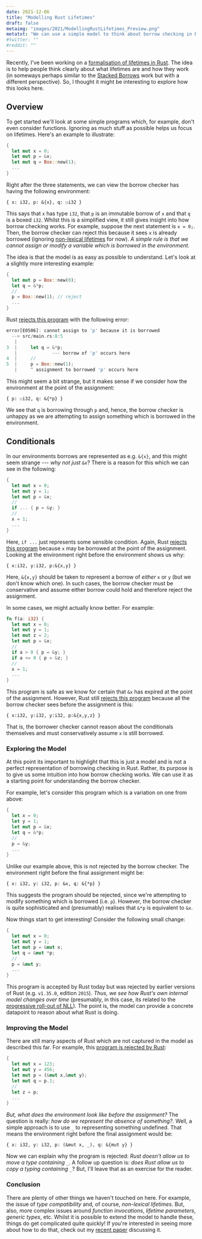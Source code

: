 ```yaml
---
date: 2021-12-06
title: "Modelling Rust Lifetimes"
draft: false
metaimg: "images/2021/ModellingRustLifetimes_Preview.png"
metatxt: "We can use a simple model to think about borrow checking in Rust which is surprisingly effective"
#twitter: ""
#reddit: ""
---
```


Recently, I've been working on a [formalisation of lifetimes in
Rust](http://localhost:1313/publications/pea21_toplas/).  The idea is
to help people think clearly about what lifetimes are and how they
work (in someways perhaps similar to the [Stacked
Borrows](https://plv.mpi-sws.org/rustbelt/stacked-borrows/) work but
with a different perspective).  So, I thought it might be interesting
to explore how this looks here.

## Overview

To get started we'll look at some simple programs which, for example,
don't even consider functions.  Ignoring as much stuff as possible
helps us focus on lifetimes.  Here's an example to illustrate:

```Rust
{
  let mut x = 0;
  let mut p = &x;
  let mut q = Box::new(1);
  ...
}
```

Right after the three statements, we can view the borrow checker has
having the following environment:


```
{ x: i32, p: &{x}, q: ☐i32 }
```

This says that `x` has type `i32`, that `p` is an immutable borrow of
`x` and that `q` is a boxed `i32`.  Whilst this is a simplified view,
it still gives insight into how borrow checking works.  For example,
suppose the next statement is `x = 0;`.  Then, the borrow checker can
reject this because it sees `x` is already borrowed (ignoring
[non-lexical
lifetimes](https://stackoverflow.com/questions/50251487/what-are-non-lexical-lifetimes)
for now).  _A simple rule is that we cannot assign or modify a
variable which is borrowed in the environment_.

The idea is that the model is as easy as possible to understand.
Let's look at a slightly more interesting example:


```Rust
{
  let mut p = Box::new(0);
  let q = &*p;
  //
  p = Box::new(1); // reject
  ...
}
```

Rust [rejects this program](https://play.rust-lang.org/?version=stable&mode=debug&edition=2021&gist=cce4261e5615b380d1a3aa25d11d13fb) with the following error:

```Rust
error[E0506]: cannot assign to 'p' because it is borrowed
  --> src/main.rs:8:5
   |
3  |     let q = &*p;
   |             --- borrow of 'p' occurs here
4  |     //
5  |     p = Box::new(1);
   |     ^ assignment to borrowed 'p' occurs here
```

This might seem a bit strange, but it makes sense if we consider how
the environment at the point of the assignment:

```
{ p: ☐i32, q: &{*p} }
```

We see that `q` is borrowing through `p` and, hence, the borrow
checker is unhappy as we are attempting to assign something which is
borrowed in the environment.

## Conditionals

In our environments borrows are represented as e.g. `&{x}`, and this
might seem strange --- _why not just `&x`_?  There is a reason for
this which we can see in the following:

```Rust
{
  let mut x = 0;
  let mut y = 1;
  let mut p = &x;
  //
  if ... { p = &y; }
  //
  x = 1;
  ...
}
```

Here, `if ...` just represents some sensible condition.  Again, Rust
[rejects this
program](https://play.rust-lang.org/?version=stable&mode=debug&edition=2021&gist=f15d989a58a533b073b49d6bc25a9ad2)
because `x` may be borrowed at the point of the assignment.  Looking
at the environment right before the environment shows us why:

```
{ x:i32, y:i32, p:&{x,y} }
```

Here, `&{x,y}` should be taken to represent a borrow of _either_ `x`
or `y` (but we don't know which one).  In such cases, the borrow
checker must be conservative and assume either borrow could hold and
therefore reject the assignment.

In some cases, we might actually know better.  For example:

```Rust
fn f(a: i32) {
  let mut x = 0;
  let mut y = 1;
  let mut z = 2;
  let mut p = &x;
  //
  if a > 0 { p = &y; }
  if a <= 0 { p = &z; }
  //
  x = 1;
  ...
}
```

This program is safe as we know for certain that `&x` has expired at
the point of the assignment.  However, Rust still [rejects this
program](https://play.rust-lang.org/?version=stable&mode=debug&edition=2021&gist=e3d6fe0f77e95d40899e67b040044866)
because all the borrow checker sees before the assignment is this:

```
{ x:i32, y:i32, y:i32, p:&{x,y,z} }
```

That is, the borrower checker cannot reason about the conditionals
themselves and must conservatively assume `x` is still borrowed.

### Exploring the Model

At this point its important to highlight that this is just a model and
is not a perfect representation of borrowing checking in Rust.
Rather, its purpose is to give us some intuition into how borrow
checking works.  We can use it as a starting point for understanding
the borrow checker.

For example, let's consider this program which is a variation on one
from above:

```Rust
{
  let x = 0;
  let y = 1;
  let mut p = &x;
  let q = &*p;
  //
  p = &y;
  ...
}
```

Unlike our example above, this is not rejected by the borrow checker.
The environment right before the final assignment might be:

```
{ x: i32, y: i32, p: &x, q: &{*p} }
```

This suggests the program should be rejected, since we're attempting
to modify something which is borrowed (i.e. `p`).  However, the borrow
checker is quite sophisticated and (presumably) realises that `&*p` is
equivalent to `&x`.  

Now things start to get interesting!  Consider the following small
change:

```Rust
{
  let mut x = 0;
  let mut y = 1;
  let mut p = &mut x;
  let q = &mut *p;
  //
  p = &mut y;
  ...
}
```

This program is accepted by Rust today but was rejected by earlier
versions of Rust (e.g. `v1.35.0`, edition `2015`).  _Thus, we see how
Rust's own internal model changes over time_ (presumably, in this
case, its related to the [progressive roll-out of
NLL](https://blog.rust-lang.org/2019/07/04/Rust-1.36.0.html)).  The
point is, the model can provide a concrete datapoint to reason about
what Rust is doing.

### Improving the Model

There are still many aspects of Rust which are not captured in the
model as described this far.  For example, this [program is rejected by
Rust](https://whileydave.com/blob/understanding-partial-moves-in-rust/):

```Rust
{ 
  let mut x = 123;
  let mut y = 456;
  let mut p = (&mut x,&mut y);
  let mut q = p.1;
  //
  let z = p;
  ...
}
```

_But, what does the environment look like before the assignment?_ The
question is really: _how do we represent the absence of something?_.
Well, a simple approach is to use `_` to representing something
undefined.  That means the environment right before the final
assignment would be:

```
{ x: i32, y: i32, p: (&mut x, _), q: &{mut y} }
```

Now we can explain why the program is rejected: _Rust doesn't allow us
to move a type containing `_`_.  A follow up question is: _does Rust
allow us to _copy_ a typing containing `_`_?  But, I'll leave that as
an exercise for the reader.

### Conclusion

There are plenty of other things we haven't touched on here.  For
example, the issue of _type compatibility_ and, of course,
_non-lexical lifetimes_.  But, also, more complex issues around
_function invocations_, _lifetime parameters_, _generic types_, etc.
Whilst it is possible to extend the model to handle these, things do
get complicated quite quickly!  If you're interested in seeing more
about how to do that, check out my [recent
paper](http://localhost:1313/publications/pea21_toplas/) discussing
it.
